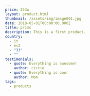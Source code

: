 ```yaml
---
price: 253w
layout: product.html
thumbnail: /assets/img/image001.jpg
date: 2018-05-01T00:00:00.000Z
title: primo
description: This is a first product.
country:
  - it
  - es2
  - "33"
  - ""
testimonials:
  - quote: Everything is awesome!
    author: ciccio
  - quote: Everything is poor
    author: Mom
tags:
  - products
---
```

